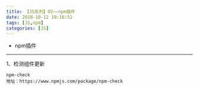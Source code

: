 ```yaml
---
title: 【JS系列】02——npm插件
date: 2018-10-12 19:16:52
tags: [JS,npm]
categories: [JS]
---
```


- npm插件

<!-- more -->

--------------------------------

1、检测组件更新

    npm-check
    地址：https://www.npmjs.com/package/npm-check
